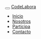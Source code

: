 <div class="header clearfix">
    <nav class="navbar navbar-toggleable-md navbar-inverse fixed-top navbar-propio">
      <button class="navbar-toggler navbar-toggler-right" type="button" data-toggle="collapse" data-target="#navbarCollapse" aria-controls="navbarCollapse" aria-expanded="false" aria-label="Toggle navigation">
        <span class="navbar-toggler-icon"></span>
      </button>
      <a class="navbar-brand" href="{{"/"}}">CodeLabora</a>
      <div class="collapse navbar-collapse" id="navbarCollapse">
        <ul class="navbar-nav mr-auto">
          <li class="nav-item {{%if page.url == "/"}}active{{%endif}}"">
            <a class="nav-link " href="{{"/"}}">Inicio </a>
          </li>
          <li class="nav-item {{%if page.url == "/nosotros"}}active{{%endif}}">
            <a class="nav-link " href="{{"/nosotros"}}">Nosotros </a>
          </li>
          <li class="nav-item {{%if page.url == "/participa"}}active{{%endif}}">
            <a class="nav-link " href="{{"/participa"}}">Participa</a>
          </li>
          <li class="nav-item {{%if page.url == "/contacto"}}active{{%endif}}">
            <a class="nav-link " href="{{"/contacto"}}">Contacto</a>
          </li>
        </ul>
      </div>
    </nav>
  </div>
